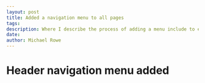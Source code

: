 ```yaml
---
layout: post
title: Added a navigation menu to all pages
tags: 
description: Where I describe the process of adding a menu include to each page.
date: 
author: Michael Rowe
---
```

# Header navigation menu added

